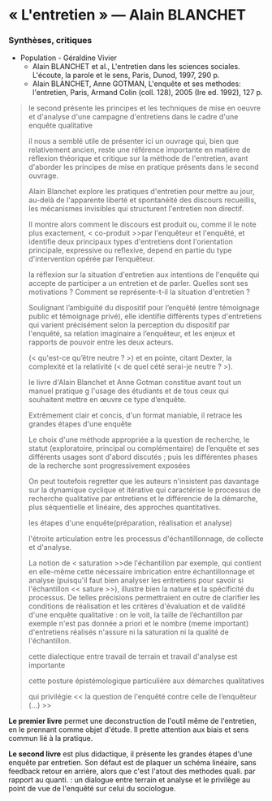 # « L'entretien » — Alain BLANCHET



### Synthèses, critiques

* Population - Géraldine Vivier
  * Alain BLANCHET et al., L'entretien dans les sciences sociales. L'écoute, la parole et le sens, Paris, Dunod, 1997, 290 p. 
  * Alain BLANCHET, Anne GOTMAN, L'enquête et ses methodes: l'entretien, Paris, Armand Colin \(coll. 128\), 2005 \(Ire ed. 1992\), 127 p.

> le second présente les principes et les techniques de mise en oeuvre et d'analyse d'une campagne d'entretiens dans le cadre d'une enquête qualitative
>
> il nous a semblé utile de présenter ici un ouvrage qui, bien que relativement ancien, reste une référence importante en matière de réflexion théorique et critique sur la méthode de l'entretien, avant d'aborder les principes de mise en pratique présents dans le second ouvrage.
>
> Alain Blanchet explore les pratiques d'entretien pour mettre au jour, au-delà de l'apparente liberté et spontanéité des discours recueillis, les mécanismes invisibles qui structurent l'entretien non directif.
>
> II montre alors comment le discours est produit ou, comme il le note plus exactement, &lt; co-produit &gt;&gt;par l'enquêteur et l'enquêté, et identifie deux principaux types d'entretiens dont l'orientation principale, expressive ou reflexive, depend en partie du type d'intervention opérée par l’enquêteur.
>
> la réflexion sur la situation d'entretien aux intentions de l'enquête qui accepte de participer a un entretien et de parler. Quelles sont ses motivations ? Comment se représente-t-il la situation d'entretien ?
>
> Soulignant l’ambiguïté du dispositif pour l’enquêté \(entre témoignage public et témoignage privé\), elle identifie différents types d'entretiens qui varient précisément selon la perception du dispositif par l'enquêté, sa relation imaginaire a l’enquêteur, et les enjeux et rapports de pouvoir entre les deux acteurs.
>
> \(&lt; qu'est-ce qu’être neutre ? &gt;\) et en pointe, citant Dexter, la complexité et la relativité \(&lt; de quel cété serai-je neutre ? &gt;\).
>
> le livre d'Alain Blanchet et Anne Gotman constitue avant tout un manuel pratique g l'usage des étudiants et de tous ceux qui souhaitent mettre en œuvre ce type d’enquête.
>
> Extrêmement clair et concis, d'un format maniable, il retrace les grandes étapes d'une enquête
>
> Le choix d'une méthode appropriée a la question de recherche, le statut \(exploratoire, principal ou complémentaire\) de l’enquête et ses différents usages sont d'abord discutés ; puis les différentes phases de la recherche sont progressivement exposées
>
> On peut toutefois regretter que les auteurs n'insistent pas davantage sur la dynamique cyclique et itérative qui caractérise le processus de recherche qualitative par entretiens et le différencie de la démarche, plus séquentielle et linéaire, des approches quantitatives.
>
> les étapes d'une enquête\(préparation, réalisation et analyse\)
>
> l'étroite articulation entre les processus d'échantillonnage, de collecte et d'analyse.
>
> La notion de &lt; saturation &gt;&gt;de l'échantillon par exemple, qui contient en elle-même cette nécessaire imbrication entre échantillonnage et analyse \(puisqu'il faut bien analyser les entretiens pour savoir si l'échantillon &lt;&lt; sature &gt;&gt;\), illustre bien la nature et la spécificité du processus. De telles précisions permettraient en outre de clarifier les conditions de réalisation et les critères d'évaluation et de validité d'une enquête qualitative : on le voit, la taille de l’échantillon par exemple n'est pas donnée a priori et le nombre \(meme important\) d'entretiens réalisés n'assure ni la saturation ni la qualité de l'échantillon.
>
> cette dialectique entre travail de terrain et travail d'analyse est importante
>
> cette posture épistémologique particulière aux démarches qualitatives
>
> qui privilégie &lt;&lt; la question de l'enquêté contre celle de l’enquêteur \(...\) &gt;&gt;

**Le premier livre** permet une deconstruction de l'outil même de l'entretien, en le prennant comme objet d'étude. Il prette attention aux biais et sens commun lié à la pratique.

**Le second livre** est plus didactique, il présente les grandes étapes d'une enquête par entretien. Son défaut est de plaquer un schéma linéaire, sans feedback retour en arrière, alors que c'est l'atout des methodes quali. par rapport au quanti. : un dialogue entre terrain et analyse et le privilège au point de vue de l'enquêté sur celui du sociologue.

